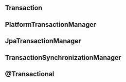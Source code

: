 ## Transaction

## PlatformTransactionManager

## JpaTransactionManager

## TransactionSynchronizationManager

## @Transactional